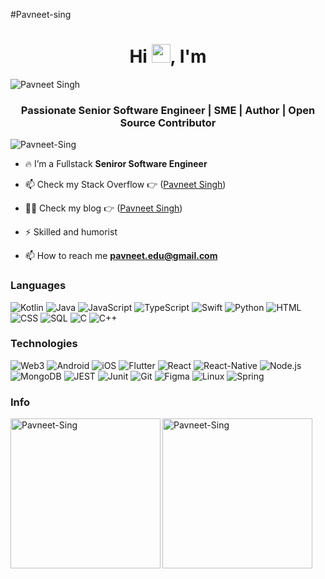 #Pavneet-sing

<h1 align="center">Hi <img src="https://media.giphy.com/media/hvRJCLFzcasrR4ia7z/giphy.gif" width="30px">, I'm</h1>

![Pavneet Singh](./assets/name.gif)

<h3 align="center">Passionate Senior Software Engineer | SME | Author | Open Source Contributor</h3>
<p align="left"> <img src="https://komarev.com/ghpvc/?username=Pavneet-Sing&label=Profile%20views&color=0e75b6&style=flat" alt="Pavneet-Sing" /> </p>

- 🔥 I’m a Fullstack **Seniror Software Engineer**

- 📫 Check my Stack Overflow 👉 ([Pavneet Singh](http://stackoverflow.com/users/4936904/pavneet-singh))

- 👨‍💻 Check my blog 👉 ([Pavneet Singh](https://pavneetsblog.wordpress.com))

- ⚡ Skilled and humorist

- 📫 How to reach me **pavneet.edu@gmail.com**

### Languages

![Kotlin](https://img.shields.io/badge/-Kotlin-000?&logo=Kotlin)
![Java](https://img.shields.io/badge/-Java-000?&logo=openjdk)
![JavaScript](https://img.shields.io/badge/-JavaScript-000?&logo=JavaScript)
![TypeScript](https://img.shields.io/badge/-TypeScript-000?&logo=TypeScript)
![Swift](https://img.shields.io/badge/-Swift-000?&logo=Swift)
![Python](https://img.shields.io/badge/-Python-000?&logo=Python)
![HTML](https://img.shields.io/badge/-HTML-000?&logo=html5)
![CSS](https://img.shields.io/badge/-CSS-000?&logo=CSS3)
![SQL](https://img.shields.io/badge/-SQL-000?&logo=MySQL)
![C](https://img.shields.io/badge/-C-000?&logo=C)
![C++](https://img.shields.io/badge/-C++-000?&logo=c%2b%2b&logoColor=00599C)

### Technologies

![Web3](https://img.shields.io/badge/-Web3-000?&logo=ethereum)
![Android](https://img.shields.io/badge/-Android-000?&logo=Android)
![iOS](https://img.shields.io/badge/-IOS-000?&logo=apple)
![Flutter](https://img.shields.io/badge/-Flutter-000?&logo=Flutter)
![React](https://img.shields.io/badge/-React-000?&logo=React)
![React-Native](https://img.shields.io/badge/-ReactNative-000?&logo=React)
![Node.js](https://img.shields.io/badge/-Node.js-000?&logo=node.js)
![MongoDB](https://img.shields.io/badge/-MongoDB-000?&logo=MongoDB)
![JEST](https://img.shields.io/badge/-JEST-000?&logo=JEST)
![Junit](https://img.shields.io/badge/-junit-000?&logo=junit5)
![Git](https://img.shields.io/badge/-Git-000?&logo=Git)
![Figma](https://img.shields.io/badge/-Figma-000?&logo=Figma)
![Linux](https://img.shields.io/badge/-Linux-000?&logo=Linux)
![Spring](https://img.shields.io/badge/-Spring-000?&logo=Spring)

### Info

<p><img align="left" height="240" src="https://github-readme-stats.vercel.app/api?username=Pavneet-Sing&show_icons=true&hide_rank=true&bg_color=cbb14d,25d385,68e15c,a8eb12" alt="Pavneet-Sing" /></p>

<p><img align="center" height="240" src="https://github-readme-stats.vercel.app/api/top-langs/?username=Pavneet-Sing&langs_count=10&layout=compact&bg_color=cbb14d,25d385,68e15c,a8eb12" alt="Pavneet-Sing" /></p>
